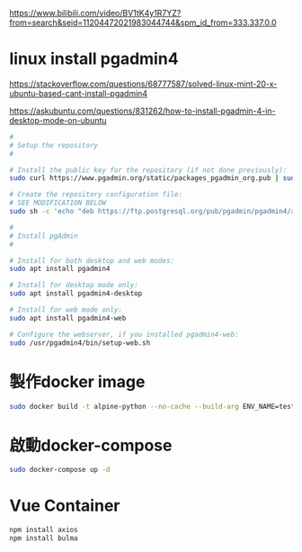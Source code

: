 https://www.bilibili.com/video/BV1tK4y1R7YZ?from=search&seid=11204472021983044744&spm_id_from=333.337.0.0

# linux install pgadmin4
https://stackoverflow.com/questions/68777587/solved-linux-mint-20-x-ubuntu-based-cant-install-pgadmin4

https://askubuntu.com/questions/831262/how-to-install-pgadmin-4-in-desktop-mode-on-ubuntu

```bash
#
# Setup the repository
#

# Install the public key for the repository (if not done previously):
sudo curl https://www.pgadmin.org/static/packages_pgadmin_org.pub | sudo apt-key add

# Create the repository configuration file:
# SEE MODIFICATION BELOW
sudo sh -c 'echo "deb https://ftp.postgresql.org/pub/pgadmin/pgadmin4/apt/focal pgadmin4 main" > /etc/apt/sources.list.d/pgadmin4.list && apt update'

#
# Install pgAdmin
#

# Install for both desktop and web modes:
sudo apt install pgadmin4

# Install for desktop mode only:
sudo apt install pgadmin4-desktop

# Install for web mode only: 
sudo apt install pgadmin4-web 

# Configure the webserver, if you installed pgadmin4-web:
sudo /usr/pgadmin4/bin/setup-web.sh
```

# 製作docker image
```bash
sudo docker build -t alpine-python --no-cache --build-arg ENV_NAME=test .
```

# 啟動docker-compose
```bash
sudo docker-compose up -d
```

# Vue Container
```bash
npm install axios
npm install bulma
```